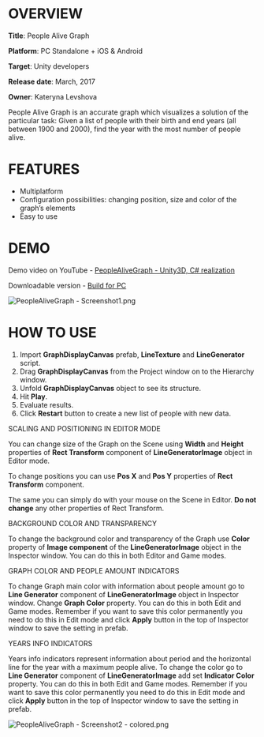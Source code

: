 # OVERVIEW #

**Title**: People Alive Graph
 
**Platform**: PC Standalone + iOS & Android 

**Target**: Unity developers 
 
**Release date**: March, 2017 

**Owner**: Kateryna Levshova

People Alive Graph is an accurate graph which visualizes a solution of the particular task: Given a list of people with their birth and end years (all between 1900 and 2000), find the year with the most number of people alive.  

# FEATURES #

* Multiplatform
* Configuration possibilities: changing position, size and color of the graph’s elements
* Easy to use

# DEMO #

Demo video on YouTube - [PeopleAliveGraph  - Unity3D, C# realization](https://youtu.be/1PZQz41R98E)

Downloadable version - [Build for PC](https://github.com/katelevshova/people_alive_graph/releases/tag/v1.0)

![PeopleAliveGraph - Screenshot1.png](https://bitbucket.org/repo/k8prBr/images/1739339154-PeopleAliveGraph%20-%20Screenshot1.png)

# HOW TO USE #
1. Import **GraphDisplayCanvas** prefab, **LineTexture** and **LineGenerator** script.
1. Drag **GraphDisplayCanvas**  from the Project window on to the Hierarchy window.
1. Unfold **GraphDisplayCanvas** object to see its structure.
1. Hit **Play**.
1. Evaluate results.
1. Click **Restart** button to create a new list of people with new data.

SCALING AND POSITIONING IN EDITOR MODE 

You can change size of the Graph on the Scene using **Width** and **Height** properties of **Rect Transform** component of **LineGeneratorImage** object in Editor mode. 

To change positions you can use **Pos X** and **Pos Y** properties of **Rect Transform** component.

The same you can simply do with your mouse on the Scene in Editor. 
**Do not change** any other properties of Rect Transform.

BACKGROUND COLOR AND TRANSPARENCY

To change the background color and transparency of the Graph use **Color** property of **Image component** of the **LineGeneratorImage** object in the Inspector window. You can do this in both Editor and Game modes.

GRAPH COLOR AND PEOPLE AMOUNT INDICATORS

To change Graph main color with information about people amount go to **Line Generator** component of **LineGeneratorImage** object in Inspector window. Change **Graph Color** property. You can do this in both Edit and Game modes. Remember if you want to save this color permanently you need to do this in Edit mode and click **Apply** button in the top of Inspector window to save the setting in prefab.

YEARS INFO INDICATORS

Years info indicators represent information about period and the horizontal line for the year with a maximum people alive. To change the color go to **Line Generator** component of **LineGeneratorImage** add set **Indicator Color** property. You can do this in both Edit and Game modes. Remember if you want to save this color permanently you need to do this in Edit mode and click **Apply** button in the top of Inspector window to save the setting in prefab.

![PeopleAliveGraph - Screenshot2 - colored.png](https://bitbucket.org/repo/k8prBr/images/3917326527-PeopleAliveGraph%20-%20Screenshot2%20-%20colored.png)
